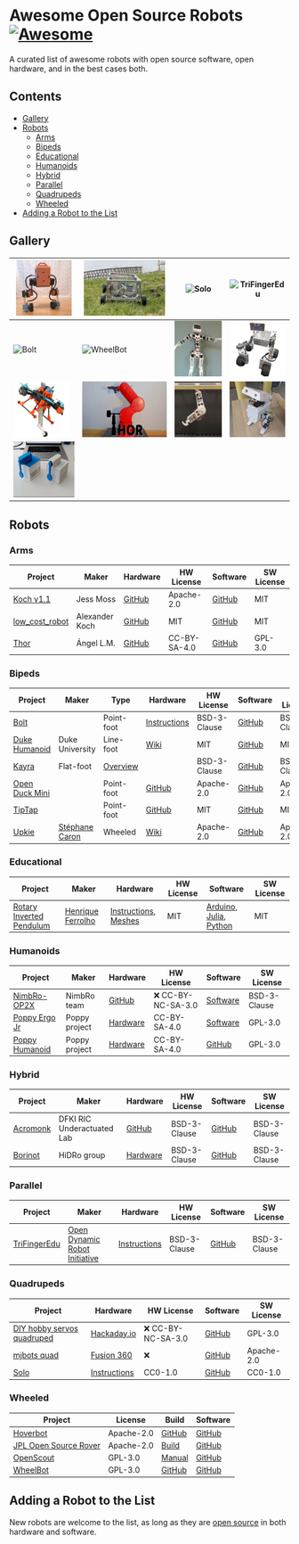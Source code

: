 # Awesome Open Source Robots [![Awesome](https://awesome.re/badge.svg)](https://awesome.re)

A curated list of awesome robots with open source software, open hardware, and in the best cases both.

## Contents

* [Gallery](#gallery)
* [Robots](#robots)
    * [Arms](#arms)
    * [Bipeds](#bipeds)
    * [Educational](#educational)
    * [Humanoids](#humanoids)
    * [Hybrid](#hybrid)
    * [Parallel](#parallel)
    * [Quadrupeds](#quadrupeds)
    * [Wheeled](#wheeled)
* [Adding a Robot to the List](#adding-a-robot-to-the-list)

## Gallery

| <img src="gallery/upkie.jpg" alt="Upkie" height="100"> | <img src="https://github.com/cbedio/OpenScout/blob/main/Documentation/Images/agriscout_incline.png" alt="OpenScout" height="100"> | <img src="https://raw.githubusercontent.com/open-dynamic-robot-initiative/open_robot_actuator_hardware/master/mechanics/quadruped_robot_12dof_v1/images/solo12_8.jpg" alt="Solo" height="100"> | <img src="https://raw.githubusercontent.com/open-dynamic-robot-initiative/open_robot_actuator_hardware/master/mechanics/tri_finger_edu_v1/images/manipulator_platform_1.jpg" alt="TriFingerEdu" height="100"> |
|--|--|--|--|
| <img src="https://raw.githubusercontent.com/open-dynamic-robot-initiative/open_robot_actuator_hardware/master/mechanics/biped_6dof_v1/images/biped_3.jpg" alt="Bolt" height="100"> | <img src="https://user-images.githubusercontent.com/1189580/235462247-90e2f20b-1159-4989-b1c8-911d1e334b7e.png" alt="WheelBot" height="100"> | <img src="gallery/poppy-humanoid.jpg" alt="Poppy Humanoid" height="100"> | <img src="gallery/jpl-open-source-rover.png" alt="JPL Open Source Rover" height="100"> |
| <img src="gallery/borinot.png" alt="Borinot" height="100"> | <img src="https://raw.githubusercontent.com/AngelLM/Thor/cb227b58d3ee1fa9c77efdd04331f981718d7ac2/doc/main.jpg" alt="Thor" height="100"> | <img src="gallery/acromonk.jpg" alt="Acromonk" height="100"> | <img src="gallery/open-duck-mini.jpg" alt="Open Duck Mini" height="100"> |
| <img src="gallery/furuta-pendulum.jpg" alt="Rotary Inverted Pendulum" height="100"> |  |  |  |

## Robots

### Arms

| Project | Maker | Hardware | HW License | Software | SW License |
|---------|-------|----------|------------|----------|------------|
| [Koch v1.1](https://github.com/jess-moss/koch-v1-1) | Jess Moss | [GitHub](https://github.com/jess-moss/koch-v1-1/tree/main/hardware) | Apache-2.0 | [GitHub](https://github.com/AlexanderKoch-Koch/low_cost_robot/blob/main/robot.py) | MIT |
| [low\_cost\_robot](https://tau-robotics.com/robots) | Alexander Koch | [GitHub](https://github.com/AlexanderKoch-Koch/low_cost_robot/tree/main/hardware) | MIT | [GitHub](https://github.com/AlexanderKoch-Koch/low_cost_robot/tree/main/simulation) | MIT |
| [Thor](http://thor.angel-lm.com/) | Ángel L.M. | [GitHub](https://github.com/AngelLM/Thor) | CC-BY-SA-4.0 | [GitHub](https://github.com/AngelLM/grbl/) | GPL-3.0 |

### Bipeds

| Project | Maker | Type | Hardware | HW License | Software | SW License |
|---------|-------|------|----------|------------|----------|------------|
| [Bolt](https://www.youtube.com/watch?v=x2jYQdjT_es) | | Point-foot | [Instructions](https://github.com/open-dynamic-robot-initiative/open_robot_actuator_hardware/blob/master/mechanics/biped_6dof_v1/README.md#biped-robot-6dof-v1) | BSD-3-Clause | [GitHub](https://github.com/orgs/open-dynamic-robot-initiative/repositories?for=bolt) | BSD-3-Clause |
| [Duke Humanoid](http://www.generalroboticslab.com/blogs/blog/2024-09-29-dukehumanoidv1/index.html) | Duke University | Line-foot | [Wiki](https://sleepy-yoke-a21.notion.site/Duke-Humanoid-V1-38d54de887d1403a82f2367490c45b89) | MIT | [GitHub](https://github.com/generalroboticslab/DukeHumanoidv1) | MIT |
| [Kayra](https://youtu.be/ZpM4JqCai9M) | Flat-foot | [Overview](https://kayra.org/en/1-how-to-build/build-overview) | | BSD-3-Clause | [GitHub](https://github.com/assadollahi/kayra) | BSD-3-Clause |
| [Open Duck Mini](https://github.com/apirrone/Open_Duck_Mini) | | Point-foot | [GitHub](https://github.com/apirrone/Open_Duck_Mini/tree/main/mini_bdx/robots/bdx) | Apache-2.0 | [GitHub](https://github.com/apirrone/Open_Duck_Mini/tree/main) | Apache-2.0 |
| [TipTap](https://hackaday.io/project/163093-tiptap) | | Point-foot | [GitHub](https://github.com/DarrenLevine/TipTap/tree/master/parts) | MIT | [GitHub](https://github.com/DarrenLevine/TipTap/tree/master/software) | MIT |
| [Upkie](https://hackaday.io/project/185729-upkie-wheeled-biped-robot) | [Stéphane Caron](https://github.com/stephane-caron) | Wheeled | [Wiki](https://github.com/upkie/upkie/wiki) | Apache-2.0 | [GitHub](https://github.com/upkie/upkie) | Apache-2.0 |

### Educational

| Project | Maker | Hardware | HW License | Software | SW License |
|---------|-------|----------|------------|----------|------------|
| [Rotary Inverted Pendulum](https://github.com/ferrolho/rotary-inverted-pendulum/tree/main) | [Henrique Ferrolho](https://github.com/ferrolho) | [Instructions](https://github.com/ferrolho/rotary-inverted-pendulum/blob/main/README.md), [Meshes](https://github.com/ferrolho/rotary-inverted-pendulum/tree/main/meshes) | MIT | [Arduino](https://github.com/ferrolho/rotary-inverted-pendulum/tree/main/RotaryInvertedPendulum-arduino), [Julia](https://github.com/ferrolho/rotary-inverted-pendulum/tree/main/RotaryInvertedPendulum-julia), [Python](https://github.com/ferrolho/rotary-inverted-pendulum/tree/main/RotaryInvertedPendulum-python) | MIT |

### Humanoids

| Project | Maker | Hardware | HW License | Software | SW License |
|---------|-------|----------|------------|----------|------------|
| [NimbRo-OP2X](https://github.com/NimbRo/nimbro-op2) | NimbRo team | [GitHub](https://github.com/NimbRo/nimbro-op2/tree/master/NimbRo-OP2X/CAD) | ❌ CC-BY-NC-SA-3.0 | [Software](https://github.com/NimbRo/nimbro-op-ros?tab=License-1-ov-file#readme) | BSD-3-Clause |
| [Poppy Ergo Jr](https://github.com/poppy-project/poppy-ergo-jr/) | Poppy project | [Hardware](https://github.com/poppy-project/poppy-ergo-jr/tree/master/hardware) | CC-BY-SA-4.0 | [Software](https://github.com/poppy-project/poppy-ergo-jr/tree/master/software) | GPL-3.0 |
| [Poppy Humanoid](https://www.poppy-project.org/en/robots/poppy-humanoid/) | Poppy project | [Hardware](https://github.com/poppy-project/poppy-humanoid/tree/master/hardware) | CC-BY-SA-4.0 | [GitHub](https://github.com/poppy-project/poppy-humanoid/tree/master/software) | GPL-3.0 |

### Hybrid

| Project | Maker | Hardware | HW License | Software | SW License |
|---------|-------|----------|------------|----------|------------|
| [Acromonk](https://github.com/dfki-ric-underactuated-lab/acromonk) | DFKI RIC Underactuated Lab | [GitHub](https://github.com/dfki-ric-underactuated-lab/acromonk/tree/main/hardware) | BSD-3-Clause | [GitHub](https://github.com/dfki-ric-underactuated-lab/acromonk/tree/main/software) | BSD-3-Clause |
| [Borinot](http://www.iri.upc.edu/borinot) | HiDRo group | [Hardware](https://github.com/hidro-iri/Borinot/blob/main/hardware/README.md) | BSD-3-Clause | [GitHub](https://github.com/hidro-iri/Borinot/blob/main/software/README.md) | BSD-3-Clause |

### Parallel

| Project | Maker | Hardware | HW License | Software | SW License |
|---------|-------|----------|------------|----------|------------|
| [TriFingerEdu](https://webdav.tuebingen.mpg.de/trifinger/) | [Open Dynamic Robot Initiative](https://open-dynamic-robot-initiative.github.io/)| [Instructions](https://github.com/open-dynamic-robot-initiative/open_robot_actuator_hardware/blob/master/mechanics/tri_finger_edu_v1/README.md#trifingeredu-v1) | BSD-3-Clause | [GitHub](https://github.com/orgs/open-dynamic-robot-initiative/repositories?for=trifinger_edu) | BSD-3-Clause |

### Quadrupeds

| Project | Hardware | HW License | Software | SW License |
|---------|----------|------------|----------|------------|
| [DIY hobby servos quadruped](https://hackaday.io/project/171456-diy-hobby-servos-quadruped-robot) | [Hackaday.io](https://hackaday.io/project/171456/instructions) | ❌ CC-BY-NC-SA-3.0 | [GitHub](https://github.com/miguelasd688/4-legged-robot-model) | GPL-3.0 |
| [mjbots quad](https://hackaday.io/project/167845-mjbots-quad) | [Fusion 360](https://myhub.autodesk360.com/ue2cb4876/g/shares/SH56a43QTfd62c1cd968fcf1b110c6f45fbb) | ❌ | [GitHub](https://github.com/mjbots/quad/) | Apache-2.0 |
| [Solo](https://www.youtube.com/watch?v=VjpmQ9MsLKg) | [Instructions](https://github.com/open-dynamic-robot-initiative/open_robot_actuator_hardware/blob/master/mechanics/quadruped_robot_12dof_v1/README.md#quadruped-robot-12dof-v1) | CC0-1.0 |  [GitHub](https://github.com/orgs/open-dynamic-robot-initiative/repositories?for=solo) | CC0-1.0 |

### Wheeled

| Project | License | Build | Software |
|---------|---------|-------|----------|
| [Hoverbot](https://www.youtube.com/watch?v=syxE1NEU7lw) | Apache-2.0 | [GitHub](https://github.com/mjbots/hoverbot/blob/main/BOM.md) | [GitHub](https://github.com/mjbots/hoverbot/) |
| [JPL Open Source Rover](https://open-source-rover.readthedocs.io/en/latest/) | Apache-2.0 | [Build](https://github.com/nasa-jpl/open-source-rover#rover-build-roadmap) | [GitHub](https://github.com/nasa-jpl/osr-rover-code) |
| [OpenScout](https://hackaday.com/2022/09/26/robotic-platform-is-open-sourced-and-user-friendly/) | GPL-3.0 | [Manual](https://github.com/cbedio/OpenScout/blob/main/Documentation/CAD_Files/Instruction_Manual/InstructionManual.pdf) | [GitHub](https://github.com/cbedio/OpenScout) |
| [WheelBot](https://sites.google.com/view/wheelbot) | GPL-3.0 | [GitHub](https://github.com/AndReGeist/wheelbot-v2.5) | [GitHub](https://github.com/AndReGeist/wheelbot-v2.5/tree/main/firmware) |

## Adding a Robot to the List

New robots are welcome to the list, as long as they are [open source](CONTRIBUTING.md) in both hardware and software.
